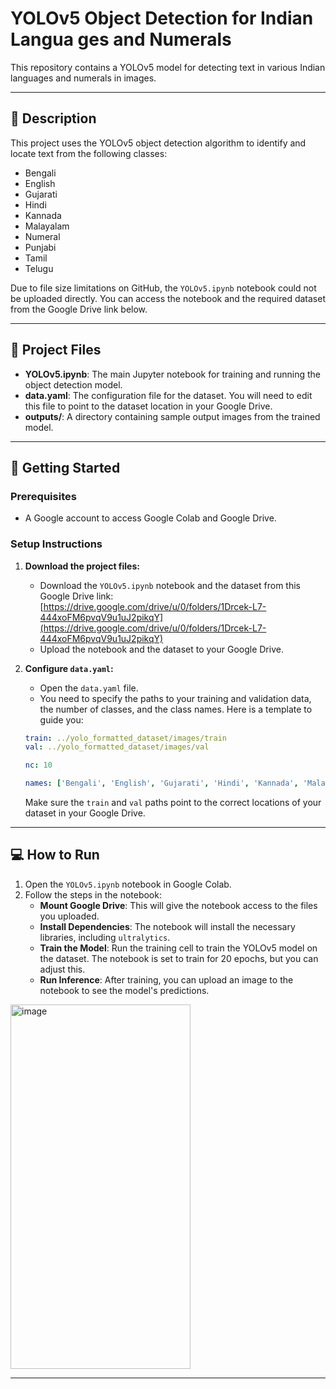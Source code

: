 # YOLOv5 Object Detection for Indian Langua ges and Numerals

This repository contains a YOLOv5 model for detecting text in various Indian languages and numerals in images.

---

## 📝 Description

This project uses the YOLOv5 object detection algorithm to identify and locate text from the following classes:
* Bengali
* English
* Gujarati
* Hindi
* Kannada
* Malayalam
* Numeral
* Punjabi
* Tamil
* Telugu

Due to file size limitations on GitHub, the `YOLOv5.ipynb` notebook could not be uploaded directly. You can access the notebook and the required dataset from the Google Drive link below.

---

## 📁 Project Files

* **YOLOv5.ipynb**: The main Jupyter notebook for training and running the object detection model.
* **data.yaml**: The configuration file for the dataset. You will need to edit this file to point to the dataset location in your Google Drive.
* **outputs/**: A directory containing sample output images from the trained model.

---

## 🚀 Getting Started

### Prerequisites

* A Google account to access Google Colab and Google Drive.

### Setup Instructions

1.  **Download the project files:**
    * Download the `YOLOv5.ipynb` notebook and the dataset from this Google Drive link: [https://drive.google.com/drive/u/0/folders/1Drcek-L7-444xoFM6pvqV9u1uJ2pikqY](https://drive.google.com/drive/u/0/folders/1Drcek-L7-444xoFM6pvqV9u1uJ2pikqY)
    * Upload the notebook and the dataset to your Google Drive.

2.  **Configure `data.yaml`:**
    * Open the `data.yaml` file.
    * You need to specify the paths to your training and validation data, the number of classes, and the class names. Here is a template to guide you:

    ```yaml
    train: ../yolo_formatted_dataset/images/train
    val: ../yolo_formatted_dataset/images/val

    nc: 10

    names: ['Bengali', 'English', 'Gujarati', 'Hindi', 'Kannada', 'Malayalam', 'Numeral', 'Punjabi', 'Tamil', 'Telugu']
    ```

    Make sure the `train` and `val` paths point to the correct locations of your dataset in your Google Drive.

---

## 💻 How to Run

1.  Open the `YOLOv5.ipynb` notebook in Google Colab.
2.  Follow the steps in the notebook:
    * **Mount Google Drive**: This will give the notebook access to the files you uploaded.
    * **Install Dependencies**: The notebook will install the necessary libraries, including `ultralytics`.
    * **Train the Model**: Run the training cell to train the YOLOv5 model on the dataset. The notebook is set to train for 20 epochs, but you can adjust this.
    * **Run Inference**: After training, you can upload an image to the notebook to see the model's predictions.
<img width="288" height="583" alt="image" src="https://github.com/user-attachments/assets/a09ebbc5-1beb-4311-a111-4ec3f7acc87a" />

---
